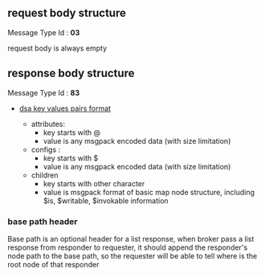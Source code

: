 ## request body structure

Message Type Id : **03**

request body is always empty

## response body structure

Message Type Id : **83**

* [dsa key values pairs format](https://github.com/dsa-2/docs/wiki/DSA-Binary-Encoding#key-value-pairs-encoding)

  * attributes: 
     * key starts with @
     * value is any msgpack encoded data (with size limitation)
  * configs : 
     * key starts with $
     * value is any msgpack encoded data (with size limitation)
  * children
     * key starts with other character
     * value is msgpack format of basic map node structure, including $is, $writable, $invokable information

### base path header

Base path is an optional header for a list response, when broker pass a list response from responder to requester, it should append the responder's node path to the base path, so the requester will be able to tell where is the root node of that responder